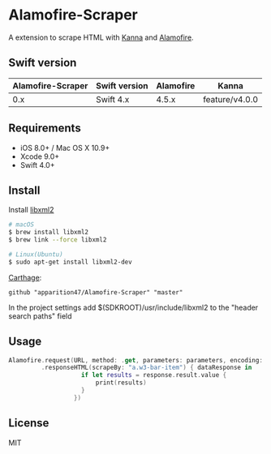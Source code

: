 # Alamofire-Scraper

A extension to scrape HTML with [Kanna](https://github.com/tid-kijyun/Kanna) and [Alamofire](https://github.com/Alamofire/Alamofire).

## Swift version

Alamofire-Scraper | Swift version | Alamofire | Kanna
-------------        | --------------| ----------| ----------
0.x                  | Swift 4.x     |    4.5.x  |  feature/v4.0.0

## Requirements

- iOS 8.0+ / Mac OS X 10.9+
- Xcode 9.0+
- Swift 4.0+

## Install

Install [libxml2](http://xmlsoft.org)
```bash
# macOS
$ brew install libxml2
$ brew link --force libxml2

# Linux(Ubuntu)
$ sudo apt-get install libxml2-dev
```

[Carthage](https://github.com/Carthage/Carthage):

```
github "apparition47/Alamofire-Scraper" "master"
```

In the project settings add $(SDKROOT)/usr/include/libxml2 to the "header search paths" field


## Usage

```swift
Alamofire.request(URL, method: .get, parameters: parameters, encoding: URLEncoding.default)
         .responseHTML(scrapeBy: "a.w3-bar-item") { dataResponse in
                    if let results = response.result.value {
                        print(results)
                    }
                  })
```

## License

MIT